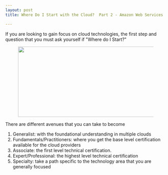 ```yaml
---
layout: post
title: Where Do I Start with the Cloud?  Part 2 - Amazon Web Services

---
```


<!-- wp:paragraph -->
<p>If you are looking to gain focus on cloud technologies, the first step and question that you must ask yourself if "Where do I Start?" </p>
<!-- /wp:paragraph -->

<!-- wp:image {"align":"center","id":119,"width":464,"height":220,"sizeSlug":"large"} -->
<div class="wp-block-image"><figure class="aligncenter size-large is-resized"><img src="https://captainhyperscaler.files.wordpress.com/2019/10/clouds-e1580309278738.png?w=631" alt="" class="wp-image-119" width="464" height="220"/></figure></div>
<!-- /wp:image -->

<!-- wp:paragraph -->
<p>There are different avenues that you can take to become </p>
<!-- /wp:paragraph -->

<!-- wp:list {"ordered":true} -->
<ol><li>Generalist: with the foundational understanding in multiple clouds</li><li>Fundamentals/Practitioners: where you get the base level certification available for the cloud providers</li><li>Associate: the first level technical certification.</li><li>Expert/Professional: the highest level technical certification</li><li>Specialty: take a path specific to the technology area that you are generally focused</li></ol>
<!-- /wp:list -->